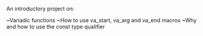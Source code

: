 An introductory project on:

~Variadic functions
~How to use va_start, va_arg and va_end macros
~Why and how to use the const type qualifier